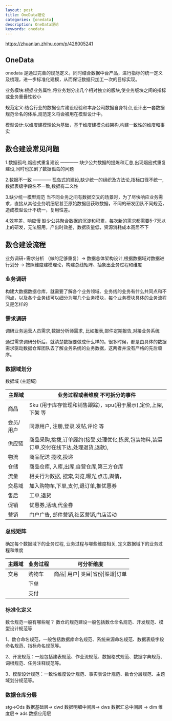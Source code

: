 ```yaml
---
layout: post
title: OneData理论
categories: [onedata]
description: OneData理论
keywords: onedata
---
```


https://zhuanlan.zhihu.com/p/426005241

## OneData

onedata 是通过完善的规范定义，同时结合数据中台产品，进行指标的统一定义及梳理，进一步标准化建模，从而保证数据只加工一次的目标实现。

业务模块:根据业务属性,将业务划分出几个相对独立的版块,使业务版块之间的指标或业务重叠性较小

规范定义:结合行业的数据仓库建设经验和本身公司数据自身特点,设计出一套数据规范命名的体系,规范定义将会被用在模型设计中。

模型设计:以维度建模理论为基础，基于维度建模总线架构,构建一致性的维度和事实

## 数仓建设常见问题

1.数据孤岛,烟囱式重复建设 ———— 缺少公共数据的提炼和汇总,出现烟囱式重复建设,同时也加剧了数据孤岛的问题

2.数据不一致 ———— 孤岛式的建设,缺少统一的组织及方法论,指标口径不统一,数据表级字段名不一致,数据有二义性

3.缺少统一模型规范
当不同业务之间有数据交叉的场景时，为了尽快响应业务需求，直接从其他业务明细层甚至原始数据层获取数据，不同的研发团队不同规范，造成模型设计不统一，复用性差。

4.效率差、响应慢
缺少公共聚合数据的沉淀和积累，每次新的需求都需要5-7天以上的研发，无法服用，产出时效差，数据质量低，资源消耗成本高居不下



## 数仓建设流程

业务调研+需求分析 （做的足够重复）-> 数据总体架构设计,根据数据域对数据进行划分 -> 按照维度建模理论，构建总线矩阵、抽象出业务过程和维度

### 业务调研

构建大数据数据仓库，就需要了解各个业务领域、业务线的业务有什么共同点和不同点，以及各个业务线可以细分为哪几个业务模块，每个业务模块具体的业务流程又是怎样的

### 需求调研

调研业务运营人员需求,数据分析师需求, 比如报表,邮件定期报告,对接业务系统

通过需求调研分析后，就清楚数据要做成什么样的。很多时候，都是由具体的数据需求驱动数据仓库团队去了解业务系统的业务数据，这两者并没有严格的先后顺序。

### 数据域划分

数据域 (主题域)

 

| 主题域    | 业务过程或者维度 不可拆分的事件                              |
| --------- | ------------------------------------------------------------ |
| 商品      | Sku (用于库存管理和销售跟踪)，spu(用于展示),定价,上架,下架 等 |
| 会员/用户 | 同源用户, 注册,登录,发帖,评论 等                             |
| 供应链    | 商品采购,挑拨,订单履约(接受,处理优化,拣货,包装物料,装运订单,交付在线下达,处理退货,退款), |
| 物流      | 商品配送 揽收,投递                                           |
| 仓储      | 商品仓库, 入库,出库,自营仓库,第三方仓库                      |
| 流量      | 相关行为数据, 搜索,浏览,曝光,点击,舆情，                     |
| 交易域    | 加入购物车,下单,支付,退订单,推优惠券                         |
| 售后      | 工单,退货                                                    |
| 促销      | 优惠券,活动,代金券                                           |
| 营销      | 门户广告, 邮件营销,社区营销,门店活动                         |



### 总线矩阵

确定每个数据域下的业务过程, 业务过程与哪些维度相关, 定义数据域下的业务过程和维度

| 主题域 | 业务过程 | 可分析维度                           |
| ------ | -------- | ------------------------------------ |
| 交易   | 购物车   | 商品\| 用户\| 类目\|省份\|渠道\|订单 |
|        | 下单     |                                      |
|        | 支付     |                                      |



### 标准化定义

数仓规范一般有哪些呢？
数仓的规范建设一般包括数仓命名规范、开发规范、模型设计规范等

1、数仓命名规范，一般包括数据库命名规范、系统来源命名规范、数据表级字段命名规范、指标命名规范等。

2、开发规范：一般包括建表规范、作业流规范、数据格式规范、数据字典规范、词根规范、任务注释规范等。

3、模型设计规范：一致性维度设计规范、事实表设计规范、数仓分层规范、主题域划分规范等。



### 数据仓库分层

stg->Ods 数据基础层-> dwd 数据明细中间层-> dws 数据汇总中间层 -> dim 维度层-> ads 数据应用层







